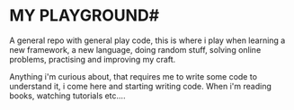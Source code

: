 # MY PLAYGROUND#

A general repo with general play code, this is where i play when learning a new framework, a new language, doing random stuff,
solving online problems, practising and improving my craft.

Anything i'm curious about, that requires me to write some code to understand it, i come here and starting writing code. When i'm reading books, watching tutorials etc....

